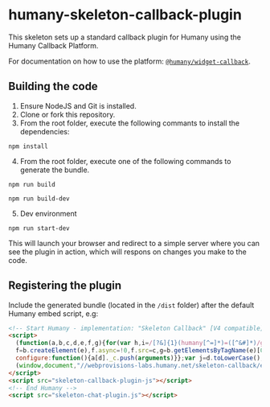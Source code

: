 # humany-skeleton-callback-plugin
This skeleton sets up a standard callback plugin for Humany using the Humany Callback Platform.

For documentation on how to use the platform: [`@humany/widget-callback`](https://www.npmjs.com/package/@humany/widget-callback).

## Building the code
1. Ensure NodeJS and Git is installed.
2. Clone or fork this repository.
3. From the root folder, execute the following commants to install the dependencies:
```
npm install
```
4. From the root folder, execute one of the following commands to generate the bundle.
```
npm run build
```
```
npm run build-dev
```
5. Dev environment
```
npm run start-dev
```

This will launch your browser and redirect to a simple server where you can see the plugin in action, which will respons on changes you make to the code.

## Registering the plugin
Include the generated bundle (located in the `/dist` folder) after the default Humany embed script, e.g:
```html
<!-- Start Humany - implementation: "Skeleton Callback" [V4 compatible] -->
<script>
  (function(a,b,c,d,e,f,g){for(var h,i=/[?&]{1}(humany[^=]*)=([^&#]*)/g;h=i.exec(a.location.search);)c+=(-1<c.indexOf("?")?"&":"?")+h[1]+"="+h[2];
  f=b.createElement(e),f.async=!0,f.src=c,g=b.getElementsByTagName(e)[0],g.parentNode.insertBefore(f,g),a[d]=a[d]||{_c:[],
  configure:function(){a[d]._c.push(arguments)}};var j=d.toLowerCase();a[j]=a[j]||{_c:[],configure:function(){a[j]._c.push(arguments)}}})
  (window,document,"//webprovisions-labs.humany.net/skeleton-callback/embed.js","Humany","script");
</script>
<script src="skeleton-callback-plugin-js"></script>
<!-- End Humany -->
<script src="skeleton-chat-plugin.js"></script>
```